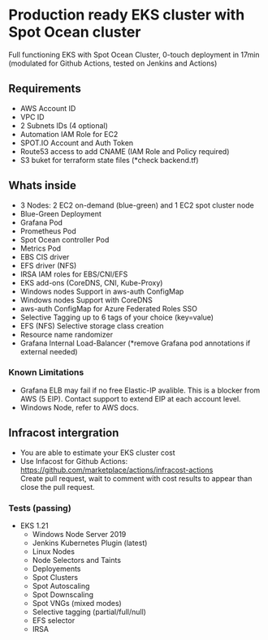 # Production ready EKS cluster with Spot Ocean cluster

Full functioning EKS with Spot Ocean Cluster, 0-touch deployment in 17min
(modulated for Github Actions, tested on Jenkins and Actions)

Requirements
-
- AWS Account ID
- VPC ID
- 2 Subnets IDs (4 optional)
- Automation IAM Role for EC2
- SPOT.IO Account and Auth Token
- Route53 access to add CNAME (IAM Role and Policy required)
- S3 buket for terraform state files (*check backend.tf)

Whats inside
-
- 3 Nodes: 2 EC2 on-demand (blue-green) and 1 EC2 spot cluster node
- Blue-Green Deployment
- Grafana Pod
- Prometheus Pod
- Spot Ocean controller Pod
- Metrics Pod
- EBS CIS driver
- EFS driver (NFS)
- IRSA IAM roles for EBS/CNI/EFS
- EKS add-ons (CoreDNS, CNI, Kube-Proxy)
- Windows nodes Support in aws-auth ConfigMap
- Windows nodes Support with CoreDNS
- aws-auth ConfigMap for Azure Federated Roles SSO
- Selective Tagging up to 6 tags of your choice (key=value)
- EFS (NFS) Selective storage class creation
- Resource name randomizer
- Grafana Internal Load-Balancer (*remove Grafana pod annotations if external needed)

### Known Limitations
 - Grafana ELB may fail if no free Elastic-IP avalible. This is a blocker from AWS (5 EIP). Contact support to extend EIP at each account level.
 - Windows Node, refer to AWS docs.

## Infracost intergration
- You are able to estimate your EKS cluster cost<br> 
- Use Infacost for Github Actions: https://github.com/marketplace/actions/infracost-actions<br>
  Create pull request, wait to comment with cost results to appear than close the pull request.


### Tests (passing)
- EKS 1.21
  - Windows Node Server 2019
  - Jenkins Kubernetes Plugin (latest)
  - Linux Nodes
  - Node Selectors and Taints
  - Deployements
  - Spot Clusters
  - Spot Autoscaling
  - Spot Downscaling
  - Spot VNGs (mixed modes)
  - Selective tagging (partial/full/null)
  - EFS selector
  - IRSA



